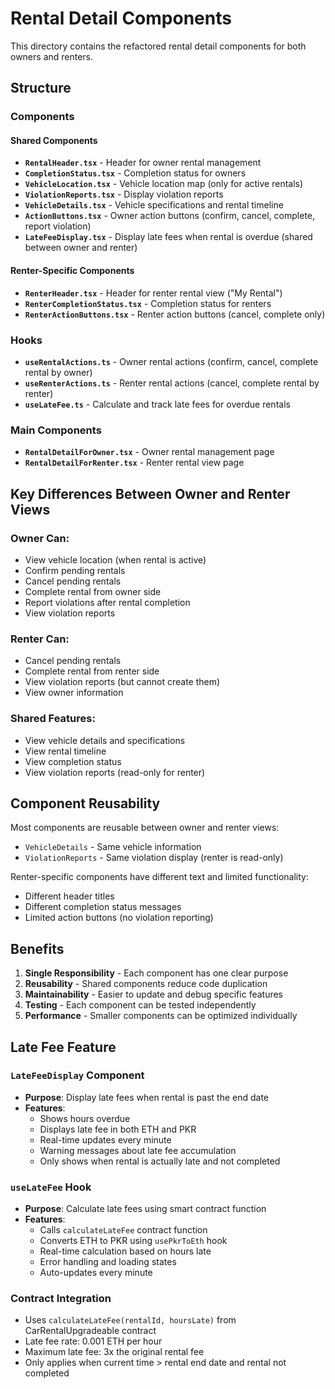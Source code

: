 # Rental Detail Components

This directory contains the refactored rental detail components for both owners and renters.

## Structure

### Components

#### Shared Components

- **`RentalHeader.tsx`** - Header for owner rental management
- **`CompletionStatus.tsx`** - Completion status for owners
- **`VehicleLocation.tsx`** - Vehicle location map (only for active rentals)
- **`ViolationReports.tsx`** - Display violation reports
- **`VehicleDetails.tsx`** - Vehicle specifications and rental timeline
- **`ActionButtons.tsx`** - Owner action buttons (confirm, cancel, complete, report violation)
- **`LateFeeDisplay.tsx`** - Display late fees when rental is overdue (shared between owner and renter)

#### Renter-Specific Components

- **`RenterHeader.tsx`** - Header for renter rental view ("My Rental")
- **`RenterCompletionStatus.tsx`** - Completion status for renters
- **`RenterActionButtons.tsx`** - Renter action buttons (cancel, complete only)

### Hooks

- **`useRentalActions.ts`** - Owner rental actions (confirm, cancel, complete rental by owner)
- **`useRenterActions.ts`** - Renter rental actions (cancel, complete rental by renter)
- **`useLateFee.ts`** - Calculate and track late fees for overdue rentals

### Main Components

- **`RentalDetailForOwner.tsx`** - Owner rental management page
- **`RentalDetailForRenter.tsx`** - Renter rental view page

## Key Differences Between Owner and Renter Views

### Owner Can:

- View vehicle location (when rental is active)
- Confirm pending rentals
- Cancel pending rentals
- Complete rental from owner side
- Report violations after rental completion
- View violation reports

### Renter Can:

- Cancel pending rentals
- Complete rental from renter side
- View violation reports (but cannot create them)
- View owner information

### Shared Features:

- View vehicle details and specifications
- View rental timeline
- View completion status
- View violation reports (read-only for renter)

## Component Reusability

Most components are reusable between owner and renter views:

- `VehicleDetails` - Same vehicle information
- `ViolationReports` - Same violation display (renter is read-only)

Renter-specific components have different text and limited functionality:

- Different header titles
- Different completion status messages
- Limited action buttons (no violation reporting)

## Benefits

1. **Single Responsibility** - Each component has one clear purpose
2. **Reusability** - Shared components reduce code duplication
3. **Maintainability** - Easier to update and debug specific features
4. **Testing** - Each component can be tested independently
5. **Performance** - Smaller components can be optimized individually

## Late Fee Feature

### `LateFeeDisplay` Component

- **Purpose**: Display late fees when rental is past the end date
- **Features**:
  - Shows hours overdue
  - Displays late fee in both ETH and PKR
  - Real-time updates every minute
  - Warning messages about late fee accumulation
  - Only shows when rental is actually late and not completed

### `useLateFee` Hook

- **Purpose**: Calculate late fees using smart contract function
- **Features**:
  - Calls `calculateLateFee` contract function
  - Converts ETH to PKR using `usePkrToEth` hook
  - Real-time calculation based on hours late
  - Error handling and loading states
  - Auto-updates every minute

### Contract Integration

- Uses `calculateLateFee(rentalId, hoursLate)` from CarRentalUpgradeable contract
- Late fee rate: 0.001 ETH per hour
- Maximum late fee: 3x the original rental fee
- Only applies when current time > rental end date and rental not completed
